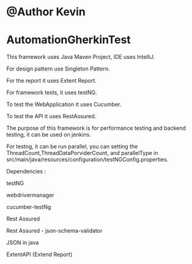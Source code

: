 # @Author Kevin 
# AutomationGherkinTest 

This framework uses Java Maven Project, IDE uses IntelliJ.

For design pattern use Singleton Pattern. 

For the report it uses Extent Report. 

For framework tests, it uses testNG. 

To test the WebApplication it uses Cucumber. 

To test the API it uses RestAssured. 

The purpose of this framework is for performance testing and backend testing, it can be used on jenkins.

For testng, it can be run parallel, you can setting the ThreadCount,ThreadDataPorviderCount, and parallelType in src/main/java/resources/configuration/testNGConfig.properties.


Dependencies :

testNG

webdrivermanager

cucumber-testNg

Rest Assured

Rest Assured - json-schema-validator

JSON in java

ExtentAPI (Extend Report)


